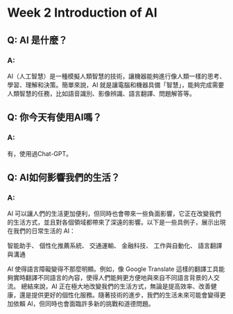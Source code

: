# Week 2 Introduction of AI
## Q: AI 是什麼？
### A: 
AI（人工智慧）是一種模擬人類智慧的技術，讓機器能夠進行像人類一樣的思考、學習、理解和決策。簡單來說，AI 就是讓電腦和機器具備「智慧」，能夠完成需要人類智慧的任務，比如語音識別、影像辨識、語言翻譯、問題解答等。

## Q: 你今天有使用AI嗎？
### A: 
有，使用過Chat-GPT。

## Q: AI如何影響我們的生活？
### A: 
AI 可以讓人們的生活更加便利，但同時也會帶來一些負面影響，它正在改變我們的生活方式，並且對各個領域都帶來了深遠的影響。以下是一些具例子，展示出現在我們的日常生活的 AI：

智能助手、
個性化推薦系統、
交通運輸、
金融科技、
工作與自動化、
語言翻譯與溝通

AI 使得語言障礙變得不那麼明顯。例如，像 Google Translate 這樣的翻譯工具能夠實時翻譯不同語言的內容，使得人們能夠更方便地與來自不同語言背景的人交流。
總結來說，AI 正在極大地改變我們的生活方式，無論是提高效率、改善健康，還是提供更好的個性化服務。隨著技術的進步，我們的生活未來可能會變得更加依賴 AI，但同時也會面臨許多新的挑戰和道德問題。
